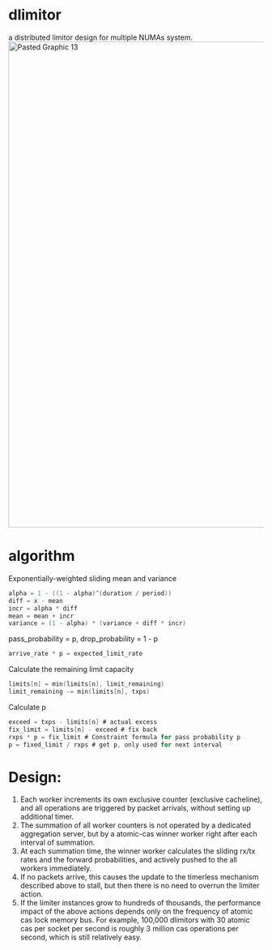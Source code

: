# dlimitor
a distributed limitor design for multiple NUMAs system.
<img width="959" alt="Pasted Graphic 13" src="https://github.com/user-attachments/assets/603340af-cc3f-488d-8884-5722963f6827">


# algorithm

Exponentially-weighted sliding mean and variance
```c
alpha = 1 - ((1 - alpha)^(duration / period))
diff = x - mean
incr = alpha * diff
mean = mean + incr
variance = (1 - alpha) * (variance + diff * incr)
```

pass_probability = p, drop_probability = 1 - p
```c
arrive_rate * p = expected_limit_rate  
```

Calculate the remaining limit capacity
```c
limits[n] = min(limits[n], limit_remaining) 
limit_remaining -= min(limits[n], txps)  
```

Calculate p
```c
exceed = txps - limits[n] # actual excess
fix_limit = limits[n] - exceed # fix back
rxps * p = fix_limit # Constraint formula for pass probability p
p = fixed_limit / rxps # get p, only used for next interval
```

# Design:
1. Each worker increments its own exclusive counter (exclusive cacheline), and all operations are triggered by packet arrivals, without setting up additional timer. 
2. The summation of all worker counters is not operated by a dedicated aggregation server, but by a atomic-cas winner worker right after each interval of summation.
3. At each summation time, the winner worker calculates the sliding rx/tx rates and the forward probabilities, and actively pushed to the all workers immediately.
5. If no packets arrive, this causes the update to the timerless mechanism described above to stall, but then there is no need to overrun the limiter action.
6. If the limiter instances grow to hundreds of thousands, the performance impact of the above actions depends only on the frequency of atomic cas lock memory bus. For example, 100,000 dlimitors with 30 atomic cas per socket per second is roughly 3 million cas operations per second, which is still relatively easy.
